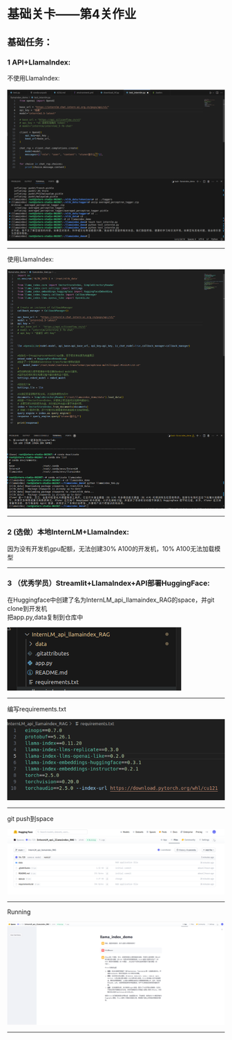 
# 基础关卡——第4关作业

    
## 基础任务：
### 1 API+LlamaIndex:


不使用LlamaIndex:

  
![erro](https://github.com/Victory-7291/AI_Lab/raw/main/images/2024-11-20%2010-52-40.png "2024-11-20%2010-52-40.png")

  
-------------------------------------------------------------------------------------------------------------------

  
使用LlamaIndex:

  
![erro](https://github.com/Victory-7291/AI_Lab/raw/main/images/2024-11-20%2016-23-28.png "2024-11-20%2016-23-28.png")

  
-------------------------------------------------------------------------------------------------------------------


### 2 (选做）本地InternLM+LlamaIndex: 


因为没有开发机gpu配额，无法创建30% A100的开发机，10% A100无法加载模型

  
-------------------------------------------------------------------------------------------------------------------


### 3 （优秀学员）Streamlit+LlamaIndex+API部署HuggingFace: 


在Huggingface中创建了名为InternLM_api_llamaindex_RAG的space，并git clone到开发机<br>
把app.py,data复制到仓库中

  
![erro](https://github.com/Victory-7291/AI_Lab/raw/main/images/2024-11-20%2021-42-15.png "2024-11-20%2021-42-15.png")

  
-------------------------------------------------------------------------------------------------------------------


编写requirements.txt

  
![erro](https://github.com/Victory-7291/AI_Lab/raw/main/images/2024-11-20%2021-42-31.png "2024-11-20%2021-42-31.png")

  
-------------------------------------------------------------------------------------------------------------------


git push到space

  
![erro](https://github.com/Victory-7291/AI_Lab/raw/main/images/2024-11-20%2021-43-08.png "2024-11-20%2021-43-08.png")

  
-------------------------------------------------------------------------------------------------------------------


Running

  
![erro](https://github.com/Victory-7291/AI_Lab/raw/main/images/2024-11-20%2021-43-50.png "2024-11-20%2021-43-50.png")

  
-------------------------------------------------------------------------------------------------------------------
